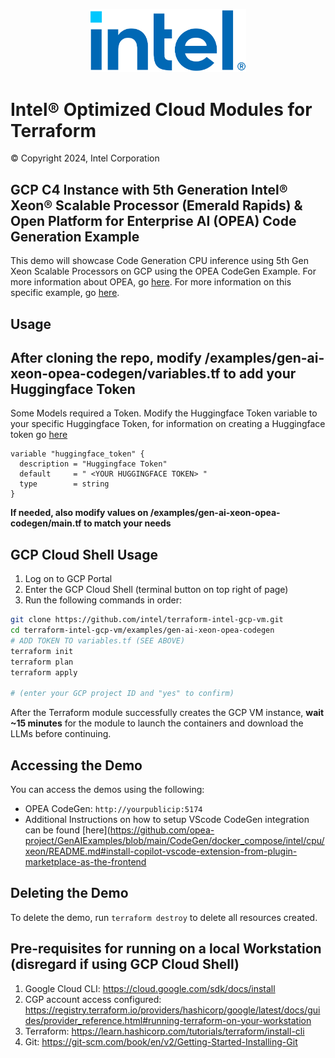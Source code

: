 <p align="center">
  <img src="https://github.com/intel/terraform-intel-gcp-vm/blob/main/images/logo-classicblue-800px.png?raw=true" alt="Intel Logo" width="250"/>
</p>

# Intel® Optimized Cloud Modules for Terraform

© Copyright 2024, Intel Corporation

## GCP C4 Instance with 5th Generation Intel® Xeon® Scalable Processor (Emerald Rapids) & Open Platform for Enterprise AI (OPEA) Code Generation Example

This demo will showcase Code Generation CPU inference using 5th Gen Xeon Scalable Processors on GCP using the OPEA CodeGen Example. For more information about OPEA, go [here](https://opea.dev/). For more information on this specific example, go [here](https://github.com/opea-project/GenAIExamples/tree/main/CodeGen).

## Usage

## After cloning the repo, modify /examples/gen-ai-xeon-opea-codegen/variables.tf to add your Huggingface Token

Some Models required a Token. Modify the Huggingface Token variable to your specific Huggingface Token, for information on creating a Huggingface token go [here](https://huggingface.co/docs/hub/en/security-tokens)

```hcl
variable "huggingface_token" {
  description = "Huggingface Token"
  default     = " <YOUR HUGGINGFACE TOKEN> "
  type        = string
}
```

**If needed, also modify values on /examples/gen-ai-xeon-opea-codegen/main.tf to match your needs**

## GCP Cloud Shell Usage

1. Log on to GCP Portal
2. Enter the GCP Cloud Shell (terminal button on top right of page)
3. Run the following commands in order: 


```bash
git clone https://github.com/intel/terraform-intel-gcp-vm.git
cd terraform-intel-gcp-vm/examples/gen-ai-xeon-opea-codegen
# ADD TOKEN TO variables.tf (SEE ABOVE)
terraform init 
terraform plan
terraform apply

# (enter your GCP project ID and "yes" to confirm)

```

After the Terraform module successfully creates the GCP VM instance, **wait ~15 minutes** for the module to launch the containers and download the LLMs before continuing.

## Accessing the Demo

You can access the demos using the following:

- OPEA CodeGen: `http://yourpublicip:5174`
- Additional Instructions on how to setup VScode CodeGen integration can be found [here](https://github.com/opea-project/GenAIExamples/blob/main/CodeGen/docker_compose/intel/cpu/xeon/README.md#install-copilot-vscode-extension-from-plugin-marketplace-as-the-frontend


## Deleting the Demo

To delete the demo, run `terraform destroy` to delete all resources created.

## Pre-requisites for running on a local Workstation (disregard if using GCP Cloud Shell)

1. Google Cloud CLI: https://cloud.google.com/sdk/docs/install
2. CGP account access configured: https://registry.terraform.io/providers/hashicorp/google/latest/docs/guides/provider_reference.html#running-terraform-on-your-workstation
3. Terraform: https://learn.hashicorp.com/tutorials/terraform/install-cli
4. Git: https://git-scm.com/book/en/v2/Getting-Started-Installing-Git

